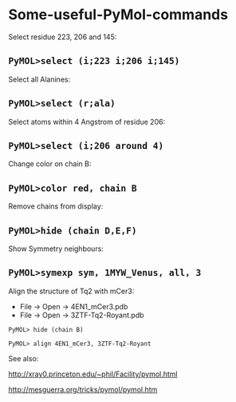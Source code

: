# Some-useful-PyMol-commands


Select residue 223, 206 and 145:

`PyMOL>select (i;223 i;206 i;145)`  
----

Select all Alanines:

`PyMOL>select (r;ala)`  
---

Select atoms within 4 Angstrom of residue 206:

`PyMOL>select (i;206 around 4)`  
----

Change color on chain B:

`PyMOL>color red, chain B`  
----

Remove chains from display:

`PyMOL>hide (chain D,E,F)`  
----

Show Symmetry neighbours:

`PyMOL>symexp sym, 1MYW_Venus, all, 3`  
----


Align the structure of Tq2 with mCer3:  
* File -> Open -> 4EN1_mCer3.pdb  
* File -> Open -> 3ZTF-Tq2-Royant.pdb
~~~~
PyMOL> hide (chain B) 

PyMOL> align 4EN1_mCer3, 3ZTF-Tq2-Royant
~~~~~



See also:

http://xray0.princeton.edu/~phil/Facility/pymol.html

http://mesguerra.org/tricks/pymol/pymol.htm



